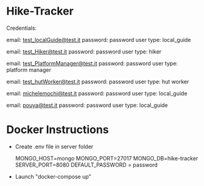 # Hike-Tracker

Credentials:

email: test_localGuide@test.it
password: password
user type: local_guide

email: test_Hiker@test.it
password: password
user type: hiker

email: test_PlatformManager@test.it
password: password
user type: platform manager

email: test_hutWorker@test.it
password: password
user type: hut worker

email: michelemochi@test.it
password: password
user type: local_guide

email: pouya@test.it
password: password
user type: local_guide

# Docker Instructions

- Create .env file in server folder

  MONGO_HOST=mongo
  MONGO_PORT=27017
  MONGO_DB=hike-tracker
  SERVER_PORT=8080
  DEFAULT_PASSWORD = password

- Launch "docker-compose up"
